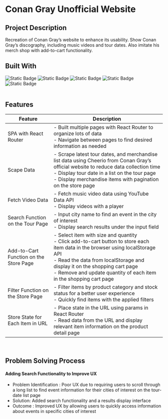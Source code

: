 # Conan Gray Unofficial Website

## Project Description

Recreation of Conan Gray’s website to enhance its usability. Show Conan Gray’s discography, including music videos and tour dates. Also imitate his merch shop with add-to-cart functionality.
&nbsp;

## Built With

![Static Badge](https://img.shields.io/badge/React-61DAFB?style=for-the-badge) ![Static Badge](https://img.shields.io/badge/React%20Router-CA4245?style=for-the-badge) ![Static Badge](https://img.shields.io/badge/YouTube%20Data%20API-FF0000?style=for-the-badge) ![Static Badge](https://img.shields.io/badge/Cheerio-E88C1F?style=for-the-badge) ![Static Badge](https://img.shields.io/badge/localStorage-AECBFA?style=for-the-badge)  
&nbsp;

## Features

| Feature                                | Description                                                                                                                                                                                                                                                                              |
| -------------------------------------- | ---------------------------------------------------------------------------------------------------------------------------------------------------------------------------------------------------------------------------------------------------------------------------------------- |
| SPA with React Router                  | - Built multiple pages with React Router to organize lots of data<br> - Navigate between pages to find desired information as needed                                                                                                                                                     |
| Scape Data                             | - Scrape latest tour dates, and merchandise list data using Cheerio from Conan Gray’s official website to reduce data collection time<br> - Display tour date in a list on the tour page<br> - Display merchandise items with pagination on the store page                               |
| Fetch Video Data                       | - Fetch music video data using YouTube Data API<br> - Display videos with a player                                                                                                                                                                                                       |
| Search Function on the Tour Page       | - Input city name to find an event in the city of interest<br> - Display search results under the input field                                                                                                                                                                            |
| Add-to-Cart Function on the Store Page | - Select item with size and quantity<br> - Click add-to-cart button to store each item data in the browser using localStorage API<br> - Read the data from localStorage and display it on the shopping cart page<br> - Remove and update quantity of each item in the shopping cart page |
| Filter Function on the Store Page      | - Filter items by product category and stock status for a better user experience<br> - Quickly find items with the applied filters                                                                                                                                                       |
| Store State for Each Item in URL       | - Place state in the URL using params in React Router<br> - Read data from the URL and display relevant item information on the product detail page                                                                                                                                      |

&nbsp;

## Problem Solving Process

#### Adding Search Functionality to Improve UX

- Problem Identification : Poor UX due to requiring users to scroll through a long list to find event information for their cities of interest on the tour-date list page
- Solution: Added search functionality and a results display interface
- Outcome : Improved UX by allowing users to quickly access information about events in specific cities of interest
